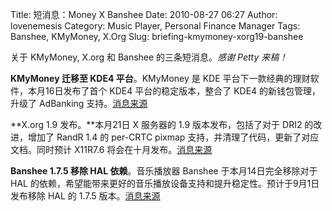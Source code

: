Title: 短消息：Money X Banshee
Date: 2010-08-27 06:27
Author: lovenemesis
Category: Music Player, Personal Finance Manager
Tags: Banshee, KMyMoney, X.Org
Slug: briefing-kmymoney-xorg19-banshee

关于 KMyMoney, X.org 和 Banshee 的三条短消息。*感谢 Petty 来稿！*

**KMyMoney 迁移至 KDE4 平台**。KMyMoney 是 KDE
平台下一款经典的理财软件，本月16日发布了首个 KDE4 平台的稳定版本，整合了
KDE4 的新钱包管理，升级了 AdBanking
支持。[消息来源](http://dot.kde.org/2010/08/16/kmymoney-team-announces-first-platform-4-release)

**X.org 1.9 发布。**本月21日 X 服务器的 1.9 版本发布，包括了对于 DRI2
的改进，增加了 RandR 1.4 的 per-CRTC pixmap
支持，并清理了代码，更新了对应文档。同时预计 X11R7.6
将会在十月发布。[消息来源](http://www.phoronix.com/scan.php?page=news_item&px=ODUzMg)

**Banshee 1.7.5 移除 HAL 依赖**。音乐播放器 Banshee
于本月14日完全移除对于 HAL
的依赖，希望能带来更好的音乐播放设备支持和提升稳定性。预计于9月1日发布移除
HAL 的 1.7.5
版本。[消息来源](http://www.lamalex.net/2010/08/omg-thats-so-2009/)
